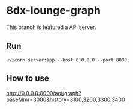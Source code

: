 # 8dx-lounge-graph
This branch is featured a API server.

## Run
`uvicorn server:app --host 0.0.0.0 --port 8080`

## How to use
http://0.0.0.0:8000/api/graph?baseMmr=3000&history=3100,3200,3300,3400